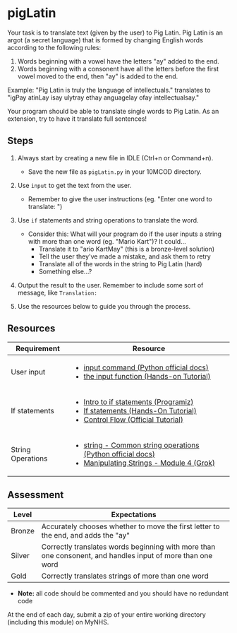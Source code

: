 # pigLatin

Your task is to translate text (given by the user) to Pig Latin. Pig Latin is an argot (a secret language) that is formed by changing English words according to the following rules:
1. Words beginning with a vowel have the letters "ay" added to the end.
2. Words beginning with a consonent have all the letters before the first vowel moved to the end, then "ay" is added to the end.

Example: "Pig Latin is truly the language of intellectuals." translates to "igPay atinLay isay ulytray ethay anguagelay ofay intellectualsay."

Your program should be able to translate single words to Pig Latin. As an extension, try to have it translate full sentences!

## Steps

1. Always start by creating a new file in IDLE (Ctrl+n or Command+n).

    - Save the new file as `pigLatin.py` in your 10MCOD directory.

2. Use `input` to get the text from the user.

    - Remember to give the user instructions (eg. "Enter one word to translate: ")

3. Use `if` statements and string operations to translate the word.

    - Consider this: What will your program do if the user inputs a string with more than one word (eg. "Mario Kart")? It could...
        - Translate it to "ario KartMay" (this is a bronze-level solution)
        - Tell the user they've made a mistake, and ask them to retry
        - Translate all of the words in the string to Pig Latin (hard)
        - Something else...?

4. Output the result to the user. Remember to include some sort of message, like `Translation: `

5. Use the resources below to guide you through the process.

## Resources

| Requirement | Resource |
|-------------|----------|
| User input  | <ul><li>[input command (Python official docs)](https://docs.python.org/3/library/functions.html#input)</li><li>[the input function (Hands-on Tutorial)](https://anh.cs.luc.edu/python/hands-on/3.1/handsonHtml/io.html)</li></ul>
| If statements  | <ul><li>[Intro to if statements (Programiz)](https://www.programiz.com/python-programming/if-elif-else)</li><li>[If statements (Hands-On Tutorial)](https://anh.cs.luc.edu/python/hands-on/3.1/handsonHtml/ifstatements.html)</li><li>[Control Flow (Official Tutorial)](https://docs.python.org/3/tutorial/controlflow.html)</li></ul> |
| String Operations | <ul><li>[string - Common string operations (Python official docs)](https://docs.python.org/3/library/string.html)</li><li>[Manipulating Strings - Module 4 (Grok)](https://groklearning.com/learn/intro-python-1/manipulating-strings/0/)</li></ul> |

## Assessment

| Level  | Expectations |
|--------|--------------|
| Bronze | Accurately chooses whether to move the first letter to the end, and adds the "ay" |
| Silver | Correctly translates words beginning with more than one consonent, and handles input of more than one word |
| Gold   | Correctly translates strings of more than one word |

- **Note:** all code should be commented and you should have no redundant code

At the end of each day, submit a zip of your entire working directory (including this module) on MyNHS.

